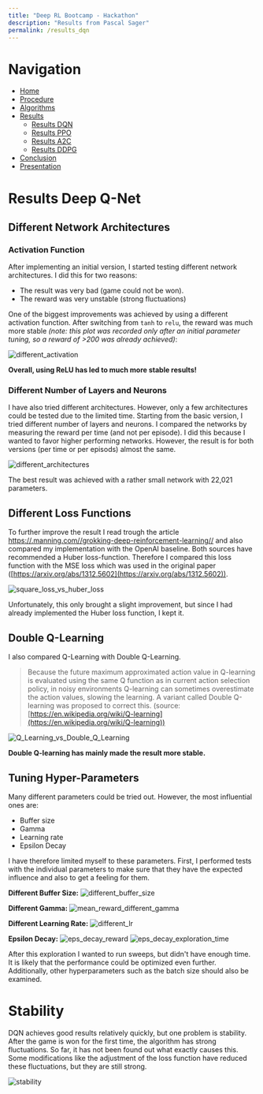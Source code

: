 ```yaml
---
title: "Deep RL Bootcamp - Hackathon"
description: "Results from Pascal Sager"
permalink: /results_dqn
---
```


# Navigation
- [Home](/rl-bootcamp-hackathon/)
- [Procedure](/rl-bootcamp-hackathon/procedure)
- [Algorithms](/rl-bootcamp-hackathon/algorithms)
- [Results](/rl-bootcamp-hackathon/results)
  - [Results DQN](/rl-bootcamp-hackathon/results_dqn)
  - [Results PPO](/rl-bootcamp-hackathon/results_ppo2)
  - [Results A2C](/rl-bootcamp-hackathon/results_a2c)
  - [Results DDPG](/rl-bootcamp-hackathon/results_ddpg)
- [Conclusion](/rl-bootcamp-hackathon/conclusion)
- [Presentation](/rl-bootcamp-hackathon/presentation)



# Results Deep Q-Net

## Different Network Architectures

### Activation Function
After implementing an initial version, I started testing different network architectures. I did this for two reasons:
- The result was very bad (game could not be won).
- The reward was very unstable (strong fluctuations)

One of the biggest improvements was achieved by using a different activation function. After switching from `tanh` to `relu`, the 
reward was much more stable *(note: this plot was recorded only after an initial parameter tuning, so a reward of >200 was already achieved)*:

<img src="\rl-bootcamp-hackathon\assets\images\deepq\different_activation.png" alt="different_activation"/>

**Overall, using ReLU has led to much more stable results!**

### Different Number of Layers and Neurons
I have also tried different architectures. However, only a few architectures could be tested due to the limited time. 
Starting from the basic version, I tried different number of layers and neurons.
I compared the networks by measuring the reward per time (and not per episode). I did this because I wanted to favor 
higher performing networks. However, the result is for both versions (per time or per episods) almost the same.

<img src="\rl-bootcamp-hackathon\assets\images\deepq\different_architectures.png" alt="different_architectures"/>

The best result was achieved with a rather small network with 22,021 parameters.

## Different Loss Functions
To further improve the result I read trough the article [https://.manning.com//grokking-deep-reinforcement-learning//](https://livebook.manning.com/book/grokking-deep-reinforcement-learning/chapter-6/v-4/)
and also compared my implementation with the OpenAI baseline. Both sources have recommended a Huber loss-function. 
Therefore I compared this loss function with the MSE loss which was used in the original paper ([https://arxiv.org/abs/1312.5602](https://arxiv.org/abs/1312.5602)).

<img src="\rl-bootcamp-hackathon\assets\images\deepq\square_loss_vs_huber_loss.png" alt="square_loss_vs_huber_loss"/>

Unfortunately, this only brought a slight improvement, but since I had already implemented the Huber loss function, I kept it.

## Double Q-Learning
I also compared Q-Learning with Double Q-Learning. 
> Because the future maximum approximated action value in Q-learning is evaluated using the same Q function as in current action selection policy, in noisy environments Q-learning can sometimes overestimate the action values, slowing the learning. A variant called Double Q-learning was proposed to correct this. (source: [https://en.wikipedia.org/wiki/Q-learning](https://en.wikipedia.org/wiki/Q-learning)) 

<img src="\rl-bootcamp-hackathon\assets\images\deepq\Q_Learning_vs_Double_Q_Learning.png" alt="Q_Learning_vs_Double_Q_Learning"/>

**Double Q-learning has mainly made the result more stable.**

## Tuning Hyper-Parameters
Many different parameters could be tried out. However, the most influential ones are:
- Buffer size
- Gamma
- Learning rate
- Epsilon Decay

I have therefore limited myself to these parameters. First, I performed tests with the individual parameters to make sure that they have the expected influence and also to get a feeling for them.

**Different Buffer Size:**
<img src="\rl-bootcamp-hackathon\assets\images\deepq\different_buffer_size.png" alt="different_buffer_size"/>

**Different Gamma:**
<img src="\rl-bootcamp-hackathon\assets\images\deepq\mean_reward_different_gamma.png" alt="mean_reward_different_gamma"/>

**Different Learning Rate:**
<img src="\rl-bootcamp-hackathon\assets\images\deepq\different_lr.png" alt="different_lr"/>

**Epsilon Decay:**
<img src="\rl-bootcamp-hackathon\assets\images\deepq\eps_decay_reward.png" alt="eps_decay_reward"/>
<img src="\rl-bootcamp-hackathon\assets\images\deepq\eps_decay_exploration_time.png" alt="eps_decay_exploration_time"/>

After this exploration I wanted to run sweeps, but didn't have enough time. It is likely that the performance could be optimized even further.
Additionally, other hyperparameters such as the batch size should also be examined.

# Stability
DQN achieves good results relatively quickly, but one problem is stability. After the game is won for the first time, the algorithm has strong fluctuations. So far, it has not been found out what exactly causes this. Some modifications like the adjustment of the loss function have reduced these fluctuations, but they are still strong.

<img src="\rl-bootcamp-hackathon\assets\images\deepq\stability.png" alt="stability"/>